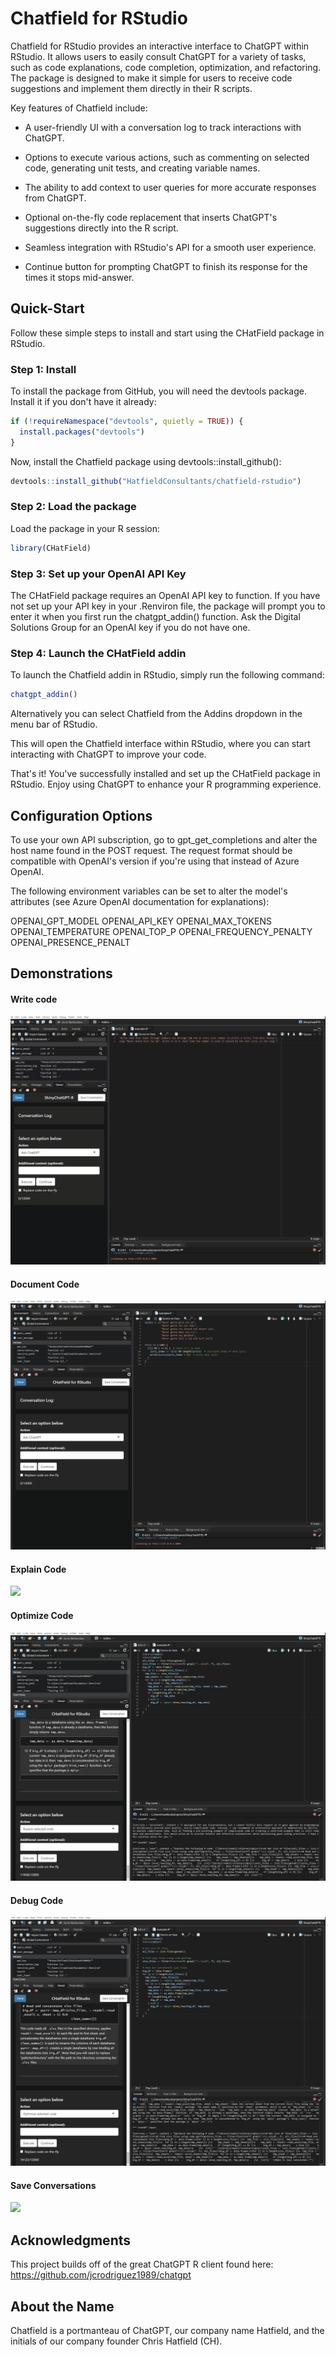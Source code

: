 # Chatfield for RStudio

Chatfield for RStudio provides an interactive interface to ChatGPT within RStudio. It allows users to easily consult ChatGPT for a variety of tasks, such as code explanations, code completion, optimization, and refactoring. The package is designed to make it simple for users to receive code suggestions and implement them directly in their R scripts.

Key features of Chatfield include:

-   A user-friendly UI with a conversation log to track interactions with ChatGPT.

-   Options to execute various actions, such as commenting on selected code, generating unit tests, and creating variable names.

-   The ability to add context to user queries for more accurate responses from ChatGPT.

-   Optional on-the-fly code replacement that inserts ChatGPT's suggestions directly into the R script.

-   Seamless integration with RStudio's API for a smooth user experience.

-   Continue button for prompting ChatGPT to finish its response for the times it stops mid-answer.

## Quick-Start

Follow these simple steps to install and start using the CHatField package in RStudio.

### Step 1: Install

To install the package from GitHub, you will need the devtools package. Install it if you don't have it already:

``` r
if (!requireNamespace("devtools", quietly = TRUE)) {
  install.packages("devtools")
}
```

Now, install the Chatfield package using devtools::install_github():

``` r
devtools::install_github("HatfieldConsultants/chatfield-rstudio")
```

### Step 2: Load the package

Load the package in your R session:

``` r
library(CHatField)
```

### Step 3: Set up your OpenAI API Key

The CHatField package requires an OpenAI API key to function. If you have not set up your API key in your .Renviron file, the package will prompt you to enter it when you first run the chatgpt_addin() function. Ask the Digital Solutions Group for an OpenAI key if you do not have one.

### Step 4: Launch the CHatField addin

To launch the Chatfield addin in RStudio, simply run the following command:

``` r
chatgpt_addin()
```

Alternatively you can select Chatfield from the Addins dropdown in the menu bar of RStudio.

This will open the Chatfield interface within RStudio, where you can start interacting with ChatGPT to improve your code.

That's it! You've successfully installed and set up the CHatField package in RStudio. Enjoy using ChatGPT to enhance your R programming experience.

## Configuration Options

To use your own API subscription, go to gpt_get_completions and alter the host name found in the POST request. The request format should be compatible with OpenAI's version if you're using that instead of Azure OpenAI.

The following environment variables can be set to alter the model's attributes (see Azure OpenAI documentation for explanations):

OPENAI_GPT_MODEL
OPENAI_API_KEY
OPENAI_MAX_TOKENS
OPENAI_TEMPERATURE
OPENAI_TOP_P
OPENAI_FREQUENCY_PENALTY
OPENAI_PRESENCE_PENALT

## Demonstrations

#### Write code

![](images/write_code_example.gif)

#### Document Code

![](images/docstring_example.gif)

#### Explain Code

![](images/explain_code_example.gif)

#### Optimize Code

![](images/optimize_code_example.gif)

#### Debug Code

![](images/find_issues_example.gif)

#### Save Conversations

![](images/make_log_example.gif)

## Acknowledgments

This project builds off of the great ChatGPT R client found here: <https://github.com/jcrodriguez1989/chatgpt>

## About the Name

Chatfield is a portmanteau of ChatGPT, our company name Hatfield, and the initials of our company founder Chris Hatfield (CH).
